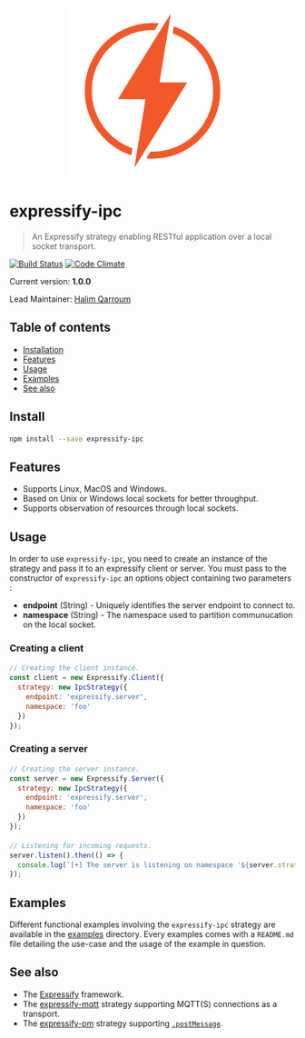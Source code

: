 <p align="center">
  <img width="300" src="assets/logo.png" />
</p>

# expressify-ipc
> An Expressify strategy enabling RESTful application over a local socket transport.

[![Build Status](https://travis-ci.org/HQarroum/expressify-ipc.svg?branch=master)](https://travis-ci.org/HQarroum/expressify-ipc)
[![Code Climate](https://codeclimate.com/github/HQarroum/expressify-ipc/badges/gpa.svg)](https://codeclimate.com/github/HQarroum/expressify-ipc)

Current version: **1.0.0**

Lead Maintainer: [Halim Qarroum](mailto:hqm.post@gmail.com)

## Table of contents

- [Installation](#install)
- [Features](#features)
- [Usage](#usage)
- [Examples](#examples)
- [See also](#see-also)

## Install

```bash
npm install --save expressify-ipc
```

## Features

 - Supports Linux, MacOS and Windows.
 - Based on Unix or Windows local sockets for better throughput.
 - Supports observation of resources through local sockets.

## Usage

In order to use `expressify-ipc`, you need to create an instance of the strategy and pass it to an expressify client or server. You must pass to the constructor of `expressify-ipc` an options object containing two parameters :

 - **endpoint** (String) - Uniquely identifies the server endpoint to connect to.
 - **namespace** (String) - The namespace used to partition communucation on the local socket.

### Creating a client

```js
// Creating the client instance.
const client = new Expressify.Client({
  strategy: new IpcStrategy({
    endpoint: 'expressify.server',
    namespace: 'foo'
  })
});
```

### Creating a server

```js
// Creating the server instance.
const server = new Expressify.Server({
  strategy: new IpcStrategy({
    endpoint: 'expressify.server',
    namespace: 'foo'
  })
});

// Listening for incoming requests.
server.listen().then(() => {
  console.log(`[+] The server is listening on namespace '${server.strategy.opts.topic}' !`);
});
```

## Examples

Different functional examples involving the `expressify-ipc` strategy are available in the [examples](./examples) directory. Every examples comes with a `README.md` file detailing the use-case and the usage of the example in question.

## See also

 - The [Expressify](https://github.com/HQarroum/expressify) framework.
 - The [expressify-mqtt](https://github.com/HQarroum/expressify-mqtt) strategy supporting MQTT(S) connections as a transport.
 - The [expressify-pm](https://github.com/HQarroum/expressify-pm) strategy supporting [`.postMessage`](https://developer.mozilla.org/fr/docs/Web/API/Window/postMessage).
